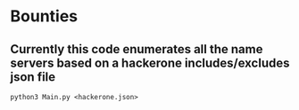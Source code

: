 # Bounties
## Currently this code enumerates all the name servers based on a hackerone includes/excludes json file
```python3 Main.py <hackerone.json>```
